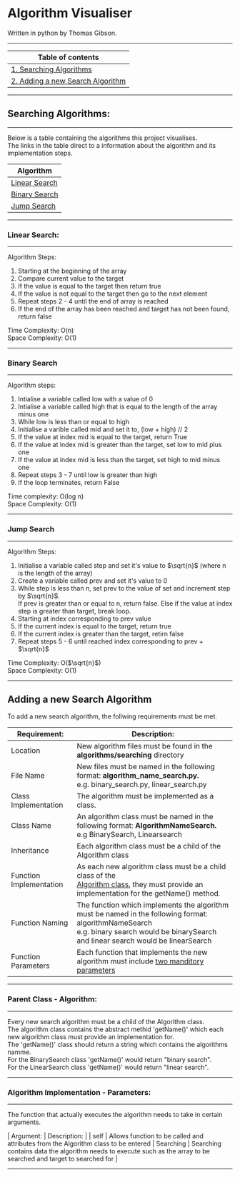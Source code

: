 # Algorithm Visualiser

Written in python by Thomas Gibson.

---
| Table of contents                                              | 
| -------------------------------------------------------------- |
|   [1. Searching Algorithms](#searching-algorithms)             |  
|   [2. Adding a new Search Algorithm](#adding-a-new-search-algorithm) |

---

## Searching Algorithms:  
--- 
Below is a table containing the algorithms this project visualises. <br>
The links in the table direct to a information about the algorithm and its implementation steps. 

| Algorithm |
| --------- |
| [Linear Search](#linear-search) |
| [Binary Search](#binary-search) | 
| [Jump Search](#jump-search) | 

---
### Linear Search:
---
Algorithm Steps:<br>
1. Starting at the beginning of the array 
2. Compare current value to the target
3. If the value is equal to the target then return true
4. If the value is not equal to the target then go to the next element
5. Repeat steps 2 - 4 until the end of array is reached
6. If the end of the array has been reached and target has not been found, return false

Time Complexity: O(n)<br>
Space Complexity: O(1)

---
### Binary Search 
---
Algorithm steps:

1. Intialise a variable called low with a value of 0
2. Intialise a variable called high that is equal to the length of the array minus one
3. While low is less than or equal to high 
4. Initialise a varible called mid and set it to, (low + high) // 2
5. If the value at index mid is equal to the target, return True
6. If the value at index mid is greater than the target, set low to mid plus one
7. If the value at index mid is less than the target, set high to mid minus one 
8. Repeat steps 3 - 7 until low is greater than high
9. If the loop terminates, return False

Time complexity: O(log n)<br>
Space Complexity: O(1)

---

### Jump Search 
--- 
Algorithm Steps:

1. Initialise a variable called step and set it's value to $\sqrt{n}$ (where n is the length of the array)
2. Create a variable called prev and set it's value to 0
3. While step is less than n, set prev to the value of set and increment step by $\sqrt{n}$. <br>
If prev is greater than or equal to n, return false. Else if the value at index step is greater than target, break loop.   
4. Starting at index corresponding to prev value
5. If the current index is equal to the target, return true
6. If the current index is greater than the target, retirn false
7. Repeat steps 5 - 6 until reached index corresponding to prev + $\sqrt{n}$  

Time Complexity: O($\sqrt{n}$)<br>
Space Complexity: O(1)

---
## Adding a new Search Algorithm
To add a new search algorithm, the follwing requirements must be met.

| Requirement: | Description: |
| ------------ | ------------ | 
| Location     | New algorithm files must be found in the <b>algorithms/searching</b> directory | 
| File Name    | New files must be named in the following format: <b>algorithm_name_search.py.</b> <br> e.g. binary_search.py, linear_search.py |
| Class Implementation        | The algorithm must be implemented as a class. | 
| Class Name   | An algorithm class must be named in the following format: <b>AlgorithmNameSearch.</b> <br> e.g BinarySearch, Linearsearch
| Inheritance  | Each algorithm class must be a child of the Algorithm class | 
| Function Implementation | As each new algorithm class must be a child class of the <br>[Algorithm class](#parent-class---algorithm)</b>, they must provide an implementation for the getName() method.  |
| Function Naming | The function which implements the algorithm must be named in the following format: algorithmNameSearch <br> e.g. binary search would be binarySearch and linear search would be linearSearch |
| Function Parameters | Each function that implements the new algorithm must include [two manditory parameters](#algorithm-implementation---parameters) |

--- 

### Parent Class - Algorithm: 
--- 
Every new search algorithm must be a child of the Algorithm class. <br>
The algorithm class contains the abstract methid 'getName()' which each new algorithm class must provide an implementation for. <br>
The 'getName()' class should return a string which contains the algorithms namme. <br>
For the BinarySearch class 'getName()' would return "binary search". <br>
For the LinearSearch class 'getName()' would return "linear search".

---
### Algorithm Implementation - Parameters:

--- 

The function that actually executes the algorithm needs to take in certain arguments.<br>

| Argument: | Description: |
| self     | Allows function to be called and attributes from the Algorithm class to be entered
| Searching | Searching contains data the algorithm needs to execute such as the array to be searched and target to searched for |

---


